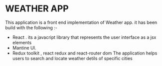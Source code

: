 # WEATHER APP

This application is a front end implementation of Weather app.
it has been build with the following :-
- React . its a javacript library that represents the user interface as a jsx elements
- Mantine UI.
- Redux toolkit , react redux and react-router dom
The application helps users to search and locate weather detils of specific cities

